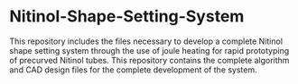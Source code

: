 # Nitinol-Shape-Setting-System
This repository includes the files necessary to develop a complete Nitinol shape setting system through the use of joule heating for rapid prototyping of precurved Nitinol tubes. This repository contains the complete algorithm and CAD design files for the complete development of the system.
